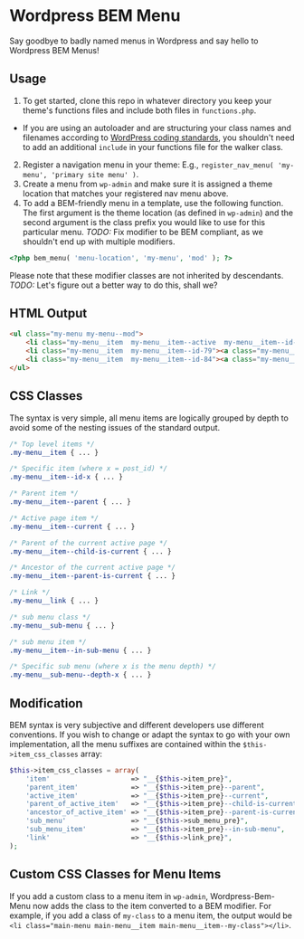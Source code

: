 # Wordpress BEM Menu

Say goodbye to badly named menus in Wordpress and say hello to Wordpress BEM Menus!

## Usage

1. To get started, clone this repo in whatever directory you keep your theme's functions files and include both files in `functions.php`.
  * If you are using an autoloader and are structuring your class names and filenames according to [WordPress coding standards](https://make.wordpress.org/core/handbook/best-practices/coding-standards/php/#naming-conventions), you shouldn't need to add an additional `include` in your functions file for the walker class.
2. Register a navigation menu in your theme: E.g., `register_nav_menu( 'my-menu', 'primary site menu' )`.
3. Create a menu from `wp-admin` and make sure it is assigned a theme location that matches your registered nav menu above.
4. To add a BEM-friendly menu in a template, use the following function. The first argument is the theme location (as defined in `wp-admin`) and the second argument is the class prefix you would like to use for this particular menu. *TODO:* Fix modifier to be BEM compliant, as we shouldn't end up with multiple modifiers.

```php
<?php bem_menu( 'menu-location', 'my-menu', 'mod' ); ?>
```

Please note that these modifier classes are not inherited by descendants. *TODO:* Let's figure out a better way to do this, shall we?

## HTML Output
```html
<ul class="my-menu my-menu--mod">
	<li class="my-menu__item  my-menu__item--active  my-menu__item--id-78"><a class="my-menu__link" href="#">Home</a></li>
	<li class="my-menu__item  my-menu__item--id-79"><a class="my-menu__link" href="#">Page 2</a></li>
	<li class="my-menu__item  my-menu__item--id-84"><a class="my-menu__link" href="#">Page 3</a></li>
</ul>
```

## CSS Classes

The syntax is very simple, all menu items are logically grouped by depth to avoid some of the nesting issues of the standard output.

```css
/* Top level items */
.my-menu__item { ... }

/* Specific item (where x = post_id) */
.my-menu__item--id-x { ... }

/* Parent item */
.my-menu__item--parent { ... }

/* Active page item */
.my-menu__item--current { ... }

/* Parent of the current active page */
.my-menu__item--child-is-current { ... }

/* Ancestor of the current active page */
.my-menu__item--parent-is-current { ... }

/* Link */
.my-menu__link { ... }

/* sub menu class */
.my-menu__sub-menu { ... }

/* sub menu item */
.my-menu__item--in-sub-menu { ... }

/* Specific sub menu (where x is the menu depth) */
.my-menu__sub-menu--depth-x { ... }

```

## Modification

BEM syntax is very subjective and different developers use different conventions. If you wish to change or adapt the syntax to go with your own implementation, all the menu suffixes are contained within the `$this->item_css_classes` array:

```php
$this->item_css_classes = array(
	'item'                    => "__{$this->item_pre}",
	'parent_item'             => "__{$this->item_pre}--parent",
	'active_item'             => "__{$this->item_pre}--current",
	'parent_of_active_item'   => "__{$this->item_pre}--child-is-current",
	'ancestor_of_active_item' => "__{$this->item_pre}--parent-is-current",
	'sub_menu'                => "__{$this->sub_menu_pre}",
	'sub_menu_item'           => "__{$this->item_pre}--in-sub-menu",
	'link'                    => "__{$this->link_pre}",
);

```

## Custom CSS Classes for Menu Items

If you add a custom class to a menu item in `wp-admin`, Wordpress-Bem-Menu now adds the class to the item converted to a BEM modifier. For example, if you add a class of `my-class` to a menu item, the output would be `<li class="main-menu main-menu__item main-menu__item--my-class"></li>`.
